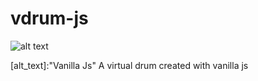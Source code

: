 # vdrum-js

![alt text][js]

[js]:https://camo.githubusercontent.com/ed54142430577e6074629675d6969b5b4e488fda/68747470733a2f2f7261776769742e636f6d2f616c65656e34322f6261646765732f6d61737465722f7372632f6a6176617363726970742e73766
[alt_text]:"Vanilla Js"
A virtual drum created with vanilla js

